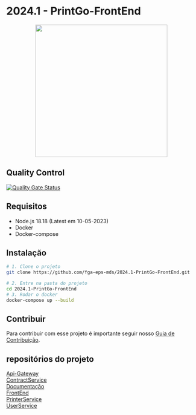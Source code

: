 # 2024.1 - PrintGo-FrontEnd

<div align="center">
    <img src="src/assets/logoPrintGo.svg" height="350px" width="350px">
</div>


## Quality Control

[![Quality Gate Status](https://sonarcloud.io/api/project_badges/measure?project=fga-eps-mds_2024.1-PrintGo-FrontEnd&metric=alert_status)](https://sonarcloud.io/summary/new_code?id=fga-eps-mds_2024.1-PrintGo-FrontEnd)

## Requisitos

- Node.js 18.18 (Latest em 10-05-2023)
- Docker
- Docker-compose

## Instalação

```bash 
# 1. Clone o projeto
git clone https://github.com/fga-eps-mds/2024.1-PrintGo-FrontEnd.git

# 2. Entre na pasta do projeto
cd 2024.1-PrintGo-FrontEnd
# 3. Rodar o docker
docker-compose up --build
```

## Contribuir

Para contribuir com esse projeto é importante seguir nosso [Guia de Contribuição](https://fga-eps-mds.github.io/2024.1-PrintGo-Doc/inicio/guia_contribuicao/).

## repositórios do projeto

[Api-Gateway](https://github.com/fga-eps-mds/2024.1-PrintGo-ApiGateway)  
[ContractService](https://github.com/fga-eps-mds/2024.1-PrintGo-ContractService)  
[Documentação](https://github.com/fga-eps-mds/2024.1-PrintGo-Doc)  
[FrontEnd](https://github.com/fga-eps-mds/2024.1-PrintGo-FrontEnd)  
[PrinterService](https://github.com/fga-eps-mds/2024.1-PrintGo-PrinterService)  
[UserService](https://github.com/fga-eps-mds/2024.1-PrintGo-UserService)  
